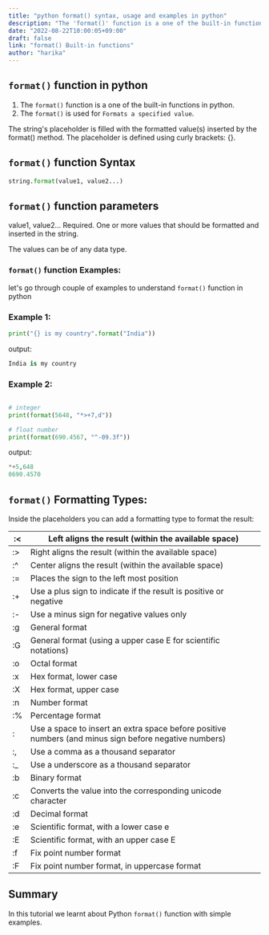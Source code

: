 ```yaml
---
title: "python format() syntax, usage and examples in python"
description: "The 'format()' function is a one of the built-in functions in python"
date: "2022-08-22T10:00:05+09:00"
draft: false
link: "format() Built-in functions"
author: "harika"
---
```


## `format()` function in python

1. The `format()` function is a one of the built-in functions in python.
2. The `format()` is used for `Formats a specified value`.

The string's placeholder is filled with the formatted value(s) inserted by the format() method. 
The placeholder is defined using curly brackets: {}.


## `format()` function Syntax

```python
string.format(value1, value2...) 
```
## `format()` function parameters

value1, value2... 	Required. One or more values that should be formatted and inserted in the string.

The values can be of any data type.

### `format()` function Examples:

let's go through couple of examples to understand `format()` function in python

###  Example 1:

```python
print("{} is my country".format("India"))
```
output:

```python
India is my country
```
### Example 2:

```python

# integer 
print(format(5648, "*>+7,d"))

# float number
print(format(690.4567, "^-09.3f"))
```
output:

```python
*+5,648
0690.4570
```

## `format()` Formatting Types:

Inside the placeholders you can add a formatting type to format the result:

| :<   | Left aligns the result (within the available space)                 |
| -----| ------------------------------------                                |
| :>   | Right aligns the result (within the available space)                |
| :^   | Center aligns the result (within the available space)               |
| :=   | Places the sign to the left most position                           |
| :+   | Use a plus sign to indicate if the result is positive or negative   |
| :-   | Use a minus sign for negative values only                           |
| :g   | General format                                                      |
| :G   | General format (using a upper case E for scientific notations)      |
| :o   | Octal format                                                        |
| :x   | Hex format, lower case                                              |
| :X   | Hex format, upper case                                              |
| :n   | Number format                                                       |
| :%   |  Percentage format                                                 | 
|  :   | Use a space to insert an extra space before positive numbers  (and minus sign before negative numbers) |
|  :,  | Use a comma as a thousand separator                                 |
| :_   | Use a underscore as a thousand separator                            |
| :b   | Binary format                                                       |
|  :c  | Converts the value into the corresponding unicode character         |
| :d   | Decimal format                                                      |
| :e   | Scientific format, with a lower case e                              |
| :E  |  Scientific format, with an upper case E                             |
| :f  | Fix point number format                                              |
|  :F | Fix point number format, in uppercase format                         |




## Summary
In this tutorial we learnt about Python `format()` function with simple examples.
